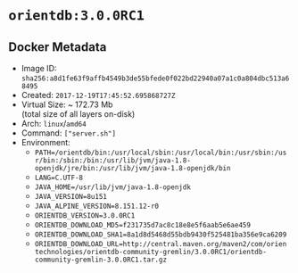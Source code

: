 # `orientdb:3.0.0RC1`

## Docker Metadata

- Image ID: `sha256:a8d1fe63f9affb4549b3de55bfede0f022bd22940a07a1c0a804dbc513a68495`
- Created: `2017-12-19T17:45:52.695868727Z`
- Virtual Size: ~ 172.73 Mb  
  (total size of all layers on-disk)
- Arch: `linux`/`amd64`
- Command: `["server.sh"]`
- Environment:
  - `PATH=/orientdb/bin:/usr/local/sbin:/usr/local/bin:/usr/sbin:/usr/bin:/sbin:/bin:/usr/lib/jvm/java-1.8-openjdk/jre/bin:/usr/lib/jvm/java-1.8-openjdk/bin`
  - `LANG=C.UTF-8`
  - `JAVA_HOME=/usr/lib/jvm/java-1.8-openjdk`
  - `JAVA_VERSION=8u151`
  - `JAVA_ALPINE_VERSION=8.151.12-r0`
  - `ORIENTDB_VERSION=3.0.0RC1`
  - `ORIENTDB_DOWNLOAD_MD5=f231735d7ac8c18e8e5f6aab5e6ae459`
  - `ORIENTDB_DOWNLOAD_SHA1=8a1d8d5468d55bdb9430f525481ba356e9ca6209`
  - `ORIENTDB_DOWNLOAD_URL=http://central.maven.org/maven2/com/orientechnologies/orientdb-community-gremlin/3.0.0RC1/orientdb-community-gremlin-3.0.0RC1.tar.gz`
